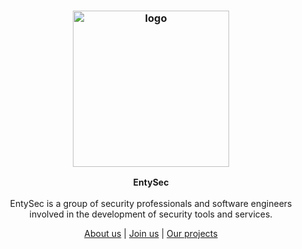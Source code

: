 <h3 align="center"><img src="https://entysec.netlify.app/img/banner.png" alt="logo" height="250px"></h3>

<p align="center">
    <b>EntySec</b><br>
    <br>EntySec is a group of security professionals and software engineers
    involved in the development of security tools and services.
    <br>
    <p align="center"><a href="https://entysec.netlify.app">About us</a> | <a href="entysec@gmail.com">Join us</a> | <a href="https://github.com/orgs/EntySec/repositories">Our projects</a><p>
</p>
